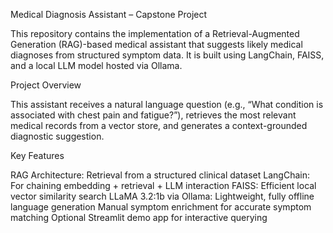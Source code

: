 Medical Diagnosis Assistant – Capstone Project

This repository contains the implementation of a Retrieval-Augmented Generation (RAG)-based medical assistant that suggests likely medical diagnoses from structured symptom data. It is built using LangChain, FAISS, and a local LLM model hosted via Ollama.

Project Overview

This assistant receives a natural language question (e.g., “What condition is associated with chest pain and fatigue?”), retrieves the most relevant medical records from a vector store, and generates a context-grounded diagnostic suggestion.

Key Features

RAG Architecture: Retrieval from a structured clinical dataset
LangChain: For chaining embedding + retrieval + LLM interaction
FAISS: Efficient local vector similarity search
LLaMA 3.2:1b via Ollama: Lightweight, fully offline language generation
Manual symptom enrichment for accurate symptom matching
Optional Streamlit demo app for interactive querying

